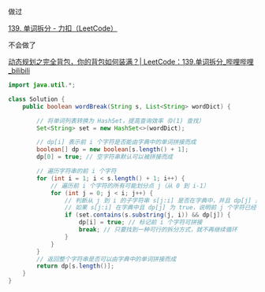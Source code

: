 



做过



[139. 单词拆分 - 力扣（LeetCode）](https://leetcode.cn/problems/word-break/description/?envType=study-plan-v2&envId=top-100-liked)



不会做了



[动态规划之完全背包，你的背包如何装满？| LeetCode：139.单词拆分_哔哩哔哩_bilibili](https://www.bilibili.com/video/BV1pd4y147Rh/?vd_source=96c1635797a0d7626fb60e973a29da38)



```java
import java.util.*;

class Solution {
    public boolean wordBreak(String s, List<String> wordDict) {

        // 将单词列表转换为 HashSet，提高查询效率（O(1) 查找）
        Set<String> set = new HashSet<>(wordDict);

        // dp[i] 表示前 i 个字符是否能由字典中的单词拼接而成
        boolean[] dp = new boolean[s.length() + 1];
        dp[0] = true; // 空字符串默认可以被拼接而成

        // 遍历字符串的前 i 个字符
        for (int i = 1; i < s.length() + 1; i++) {
            // 遍历前 i 个字符的所有可能划分点 j（从 0 到 i-1）
            for (int j = 0; j < i; j++) {
                // 判断从 j 到 i 的子字符串 s[j:i] 是否在字典中，并且 dp[j] 是否为 true
                // 如果 s[j:i] 在字典中且 dp[j] 为 true，说明前 j 个字符已经可以被拼接
                if (set.contains(s.substring(j, i)) && dp[j]) {
                    dp[i] = true; // 标记前 i 个字符可拼接
                    break; // 只要找到一种可行的拆分方式，就不再继续循环
                }
            }
        }
        // 返回整个字符串是否可以由字典中的单词拼接而成
        return dp[s.length()];
    }
}


```

